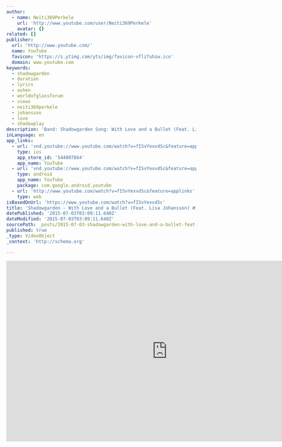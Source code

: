```yaml
---
author:
  - name: Neiti369Perkele
    url: 'http://www.youtube.com/user/Neiti369Perkele'
    avatar: {}
related: []
publisher:
  url: 'http://www.youtube.com/'
  name: YouTube
  favicon: 'https://s.ytimg.com/yts/img/favicon-vflz7uhzw.ico'
  domain: www.youtube.com
keywords:
  - shadowgarden
  - duration
  - lyrics
  - ashen
  - worldofglassforum
  - views
  - neiti369perkele
  - johansson
  - love
  - shadowplay
description: 'Band: Shadowgarden Song: With Love and a Bullet (Feat. Lisa Johansson) #3 Album: Ashen Release: August 27th 2010 Genre: Melancholic Dark Gothic Rock Label: Napalm Records Country: Sweden Line-Up: Vocals: Johan Ericson (Draconian, Doom:vs), +Lisa Johansson (Draconian) Guitars: Johan, Andreas Hindenäs Drums: Daniel Flores Bass: Björn Johansson #1 Shadowplay http://www.youtube.com/watch?v=OmTr5Ya8fUk #2 Last Summer #3 With Love and a Bullet (Feat.'
inLanguage: en
app_links:
  - url: 'vnd.youtube://www.youtube.com/watch?v=fISvYexvdSc&feature=applinks'
    type: ios
    app_store_id: '544007664'
    app_name: YouTube
  - url: 'vnd.youtube://www.youtube.com/watch?v=fISvYexvdSc&feature=applinks'
    type: android
    app_name: YouTube
    package: com.google.android.youtube
  - url: 'http://www.youtube.com/watch?v=fISvYexvdSc&feature=applinks'
    type: web
isBasedOnUrl: 'https://www.youtube.com/watch?v=fISvYexvdSc'
title: 'Shadowgarden - With Love and a Bullet (Feat. Lisa Johansson) #3 (+Lyrics)'
datePublished: '2015-07-03T03:09:11.640Z'
dateModified: '2015-07-03T03:09:11.640Z'
sourcePath: _posts/2015-07-03-shadowgarden-with-love-and-a-bullet-feat-lisa-johansson.md
published: true
_type: VideoObject
_context: 'http://schema.org'

---
```

<iframe src="https://cdn.embedly.com/widgets/media.html?src=https%3A%2F%2Fwww.youtube.com%2Fembed%2FfISvYexvdSc%3Ffeature%3Doembed&amp;url=https%3A%2F%2Fwww.youtube.com%2Fwatch%3Fv%3DfISvYexvdSc&amp;image=https%3A%2F%2Fi.ytimg.com%2Fvi%2FfISvYexvdSc%2Fhqdefault.jpg&amp;key=b7d04c9b404c499eba89ee7072e1c4f7&amp;type=text%2Fhtml&amp;schema=youtube" width="854" height="480" scrolling="no" frameborder="0" allowfullscreen="allowfullscreen" style=""></iframe>